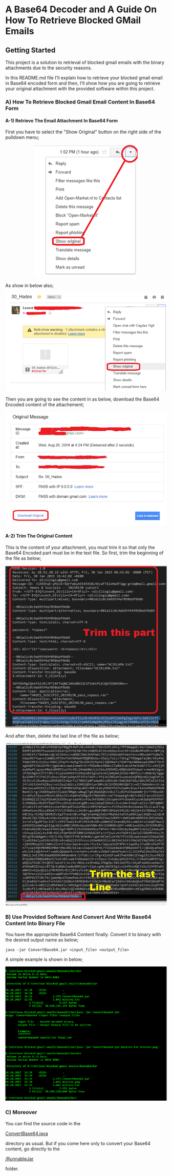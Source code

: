 # A Base64 Decoder and A Guide On How To Retrieve Blocked GMail Emails

## Getting Started
This project is a solution to retrieval of blocked gmail emails with the binary attachments
due to the security reasons.

In this README.md file I'll explain how to retrieve your blocked gmail email in Base64 encoded form
and then, I'll show how you are going to retrieve your original attachment with the provided software
within this project.

### A) How To Retrieve Blocked Gmail Email Content In Base64 Form

#### A-1) Retrieve The Email Attachment In Base64 Form

First you have to select the "Show Original" button on the right side of the pulldown menu;

<p align="center">
	<img src="https://github.com/bzdgn/retrieve-blocked-gmail-emails/blob/master/screen-shots/00_pulldown.png" alt="pulldown">
</p>

As show in below also;

<p align="center">
	<img src="https://github.com/bzdgn/retrieve-blocked-gmail-emails/blob/master/screen-shots/01_show_original.png" alt="show original">
</p>

Then you are going to see the content in as below, download the Base64 Encoded content of the attachement;

<p align="center">
	<img src="https://github.com/bzdgn/retrieve-blocked-gmail-emails/blob/master/screen-shots/02_download_original.png" alt="download-original">
</p>

#### A-2) Trim The Original Content

This is the content of your attachment, you must trim it so that only the Base64 Encoded part must be in the text file.
So first, trim the beginning of the file as below;

<p align="center">
	<img src="https://github.com/bzdgn/retrieve-blocked-gmail-emails/blob/master/screen-shots/03_trimming_a.png" alt="trimming-beginning-of-the-file">
</p>

And after then, delete the last line of the file as below;

<p align="center">
	<img src="https://github.com/bzdgn/retrieve-blocked-gmail-emails/blob/master/screen-shots/04_trimming_b.png" alt="trimming-end-of-the-file">
</p>

### B) Use Provided Software And Convert And Write Base64 Content Into Binary File

You have the appropriote Base64 Content finally. Convert it to binary with the desired output name as below;

	java -jar ConvertBase64.jar <input_file> <output_file>

A simple example is shown in below;

<p align="center">
	<img src="https://github.com/bzdgn/retrieve-blocked-gmail-emails/blob/master/screen-shots/05_convert_example.png" alt="example">
</p>

### C) Moreover

You can find the source code in the 
	
[ConvertBase64.java](https://github.com/bzdgn/retrieve-blocked-gmail-emails/blob/master/src/com/levent/base64bin/ConvertBase64.java)
	
directory as usual. But if you come here only to convert your Base64 content, go directly to the  

[/RunnableJar](RunnableJar)
	
folder.